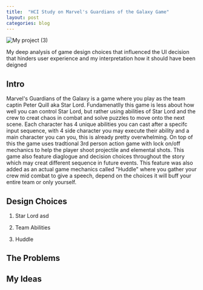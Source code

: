```yaml
---
title:  "HCI Study on Marvel's Guardians of the Galaxy Game"
layout: post
categories: blog
---
```


![My project (3)](https://user-images.githubusercontent.com/29043325/208528633-2985b886-e688-4727-b861-04c79b54863d.png)

My deep analysis of game design choices that influenced the UI decision that hinders user experience and my interpretation how it should have been deigned

## Intro
Marvel's Guardians of the Galaxy is a game where you play as the team captin Peter Quill aka Star Lord. Fundamenatlly this game is less about how well you can control Star Lord, but rather using abilities of Star Lord and the crew to creat chaos in combat and solve puzzles to move onto the next scene.
Each character has 4 unique abilities you can cast after a specifc input sequence, with 4 side character you may execute their ability and a main character you can you, this is already pretty overwhelming. On top of this the game uses tradtional 3rd person action game with lock on/off mechanics to help the player shoot projectile and elemental shots. 
This game also feature diaglogue and decision choices throughout the story which may creat different sequence in future events. This feature was also added as an actual game mechanics called "Huddle" where you gather your crew mid combat to give a speech, depend on the choices it will buff your entire team or only yourself.

## Design Choices
1. Star Lord
    asd
   
2. Team Abilities
  
3. Huddle

## The Problems



## My Ideas

